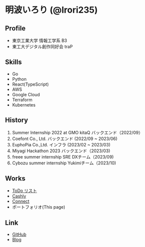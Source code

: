 # 明波いろり (@Irori235)

## Profile

- 東京工業大学 情報工学系 B3 
- 東工大デジタル創作同好会 traP

## Skills

- Go
- Python
- React(TypeScript)
- AWS
- Google Cloud
- Terraform
- Kubernetes


## History
1. Summer Internship 2022 at GMO kitaQ バックエンド（2022/09）
1. Coefont Co., Ltd. バックエンド (2022/09 ~ 2023/06) <br />
1. EuphoPia Co.,Ltd. インフラ (2023/02 ~ 2023/03) <br />
1. Miyagi Hackathon 2023 バックエンド（2023/03) <br />
1. freee summer internship SRE DXチーム（2023/09) <br />
1. Cybozu summer internship Yukimiチーム（2023/10)

## Works

- [ToDo リスト](https://github.com/Irori235/ToDoList-Server)
- [Cashly](https://cashly.irori235.dev)
- [Connect](https://connect.irori235.dev)
- ポートフォリオ(This page)


## Link

- [GitHub](https://github.com/Irori235)
- [Blog](https://trap.jp/author/irori/)
